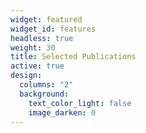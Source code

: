 ```yaml
---
widget: featured
widget_id: features
headless: true
weight: 30
title: Selected Publications
active: true
design:
  columns: "2"
  background:
    text_color_light: false
    image_darken: 0
---
```

